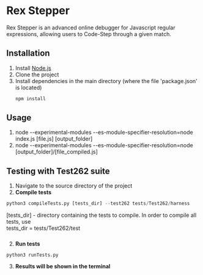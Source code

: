 # Rex Stepper

Rex Stepper is an advanced online debugger for Javascript regular expressions, allowing users to Code-Step through a given match.

## Installation

1. Install [Node.js](https://nodejs.org/en/download/)
2. Clone the project
3. Install dependencies in the main directory (where the file 'package.json' is located)
    ```bash
    npm install
    ```

## Usage

1. node --experimental-modules --es-module-specifier-resolution=node index.js [file.js] [output_folder]
2. node --experimental-modules --es-module-specifier-resolution=node [output_folder]/[file_compiled.js]

## Testing with Test262 suite

1. Navigate to the source directory of the project
1. **Compile tests**

```py
python3 compileTests.py [tests_dir] --test262 tests/Test262/harness
```

[tests_dir] - directory containing the tests to compile. In order to compile all tests, use  
tests_dir = tests/Test262/test

#####

2. **Run tests**

```py
python3 runTests.py
```

3. **Results will be shown in the terminal**
